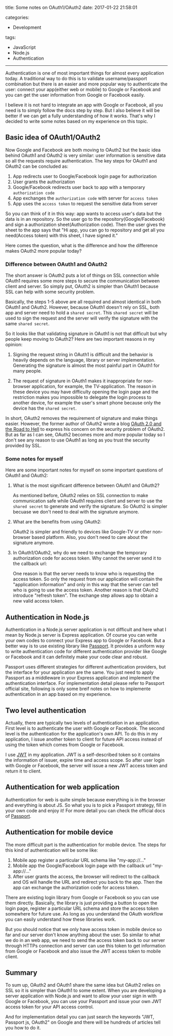 title: Some notes on OAuth1/OAuth2
date: 2017-01-22 21:58:01

categories:
- Development

tags:
- JavaScript
- Node.js
- Authentication
---

Authentication is one of most important things for almost every application today. A traditional way to do this is to validate username/passport combination but there is an easier and more popular way to authenticate the user: connect your app(either web or mobile) to Google or Facebook and you can get the user information from Google or Facebook easily.

I believe it is not hard to integrate an app with Google or Facebook, all you need is to simply follow the docs step by step. But I also believe it will be better if we can get a fully understanding of how it works. That's why I decided to write some notes based on my experience on this topic.

<!-- more -->

## Basic idea of OAuth1/OAuth2

Now Google and Facebook are both moving to OAuth2 but the basic idea behind OAuth1 and OAuth2 is very similar: user information is sensitive data so all the requests require authentication. The key steps for OAuth1 and OAuth2 can be concluded as:

1. App redirects user to Google/Facebook login page for authorization
2. User grants the authorization
3. Google/Facebook redirects user back to app with a temporary `authorization code`
4. App exchanges the `authorization code` with server for `access token` 
5. App uses the `access token` to request the sensitive data from server

So you can think of it in this way: app wants to access user's data but the data is in an repository. So the user go to the repository(Google/Facebook) and sign a authorization sheet(Authorization code). Then the user gives the sheet to the app says that "Hi app, you can go to repository and get all you need(Access token) with this sheet, I have signed it."

Here comes the question, what is the difference and how the difference makes OAuth2 more popular today? 

### Difference between OAuth1 and OAuth2
The short answer is OAuth2 puts a lot of things on SSL connection while OAuth1 requires some more steps to secure the communication between client and server. So simply put, OAuth2 is simpler than OAuth1 because SSL can help with some security problem.

Basically, the steps 1-5 above are all required and almost identical in both OAuth1 and OAuth2. However, because OAuth1 doesn't rely on SSL, both app and server need to hold a `shared secret`. This `shared secret` will be used to sign the request and the server will verify the signature with the same `shared secret`.

So it looks like that validating signature in OAuth1 is not that difficult but why people keep moving to OAuth2? Here are two important reasons in my opinion:

1. Signing the request string in OAuth1 is difficult and the behavior is heavily depends on the language, library or server implementation. Generating the signature is almost the most painful part in OAuth1 for many people.

2. The request of signature in OAuth1 makes it inappropriate for non-browser application, for example, the TV-application. The reason in these device you may have difficulty opening the login page and the restriction makes you impossible to delegate the login process to another device, for example the user's smart phone because only the device has the `shared secret`.

In short, OAuth2 removes the requirement of signature and make things easier. However, the former author of OAuth2 wrote a blog [OAuth 2.0 and the Road to Hell](https://hueniverse.com/2012/07/26/oauth-2-0-and-the-road-to-hell/) to express his concern on the security problem of OAuth2. But as far as I can see, OAuth2 becomes more and more popular today so I don't see any reason to use OAuth1 as long as you trust the security provided by SSL.

### Some notes for myself
Here are some important notes for myself on some important questions of OAuth1 and OAuth2:

1. What is the most significant difference between OAuth1 and OAuth2?
    
    As mentioned before, OAuth2 relies on SSL connection to make communication safe while OAuth1 requires client and server to use the `shared secret` to generate and verify the signature. So OAuth2 is simpler becuase we don't need to deal with the signature anymore.

2. What are the benefits from using OAuth2:

    OAuth2 is simpler and friendly to devices like Google-TV or other non-browser based platform. Also, you don't need to care about the signature anymore. 

3. In OAuth1/OAuth2, why do we need to exchange the temporary authorization code for access token. Why cannot the server send it to the callback url:
    
    One reason is that the server needs to know who is requesting the access token. So only the request from our application will contain the "application information" and only in this way that the server can tell who is going to use the access token.
    Another reason is that OAuth2 introduce "refresh token". The exchange step allows app to obtain a new valid access token.


## Authentication in Node.js
Authentication in a Node.js server application is not difficult and here what I mean by Node.js server is Express application. Of course you can write your own codes to connect your Express app to Google or Facebook. But a better way is to use existing library like [Passport](http://passportjs.org/). It provides a uniform way to write authentication code for different authentication provider like Google or Facebook and it can definitely make your code clear and robust.

Passport uses different strategies for different authentication providers, but the interface for your application are the same. You just need to apply Passport as a middleware in your Express application and implement the authentication interface. For implementation detail please refer to Passport official site, following is only some breif notes on how to implemente authentication in an app based on my experience.

## Two level authentication
Actually, there are typically two levels of authentication in an application. First level is to authenticate the user with Google or Facebook. The second level is the authentication for the application's own API. To do this in my application, I issue another token to client for future API access instead of using the token which comes from Google or Facebook. 

I use [JWT](https://jwt.io/) in my application. JWT is a self-described token so it contains the information of issuer, expire time and access scope. So after user login with Google or Facebook, the server will issue a new JWT access token and return it to client. 

## Authentication for web application
Authentication for web is quite simple because everything is in the browser and everything is about JS. So what you is to pick a Passport strategy, fill in your own code and enjoy it! For more detail you can check the official docs of [Passport](http://passportjs.org/).

## Authentication for mobile device
The more difficult part is the authentication for mobile device. The steps for this kind of authentication will be some like:

1. Mobile app register a particular URL schema like "my-app://..."
2. Mobile app the Google/Facebook login page with the callback url "my-app://..."
3. After user grants the access, the browser will redirect to the callback and OS will handle the URL and redirect you back to the app. Then the app can exchange the authorization code for access token.

There are existing login library from Google or Facebook so you can use them directly. Basically, the library is just providing a button to open the login page, register a particular URL schema and store the access token somewhere for future use. As long as you understand the OAuth workflow you can easily understand how these libraries work.

But you should notice that we only have access token in mobile device so far and our server don't know anything about the user. So similar to what we do in an web app, we need to send the access token back to our server through HTTPs connection and server can use this token to get information from Google or Facebook and also issue the JWT access token to mobile client.

## Summary
To sum up, OAuth2 and OAuth1 share the same idea but OAuth2 relies on SSL so it is simpler than OAuth1 to some extent. When you are developing a server application with Node.js and want to allow your user sign in with Google or Facebook, you can use your Passport and issue your own JWT access token for your API access control.

And for implementation detail you can just search the keywords "JWT, Passport js, OAuth2" on Google and there will be hundreds of articles tell you how to do it.


